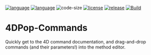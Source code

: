 [![language](https://img.shields.io/static/v1?label=language&message=4d&color=blue)](https://developer.4d.com/)
[![language](https://img.shields.io/github/languages/top/vdelachaux/4DPop-Commands.svg)](https://developer.4d.com/)
![code-size](https://img.shields.io/github/languages/code-size/vdelachaux/4DPop-Commands.svg)
[![license](https://img.shields.io/github/license/vdelachaux/4DPop-Commands)](LICENSE)
[![release](https://img.shields.io/github/v/release/vdelachaux/4DPop-Commands?include_prereleases)](https://github.com/vdelachaux/4DPop-Commands/releases/latest)
[![Build](https://github.com/vdelachaux/4DPop-Commands/actions/workflows/build.yml/badge.svg)](https://github.com/vdelachaux/4DPop-Commands/actions/workflows/build.yml)

# 4DPop-Commands
Quickly get to the 4D command documentation, and drag-and-drop commands (and their parameters!) into the method editor.
